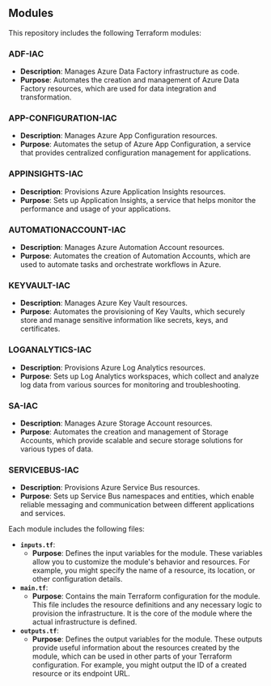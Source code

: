 ## Modules

This repository includes the following Terraform modules:

### **ADF-IAC**

- **Description**: Manages Azure Data Factory infrastructure as code.
- **Purpose**: Automates the creation and management of Azure Data Factory resources, which are used for data integration and transformation.

### **APP-CONFIGURATION-IAC**

- **Description**: Manages Azure App Configuration resources.
- **Purpose**: Automates the setup of Azure App Configuration, a service that provides centralized configuration management for applications.

### **APPINSIGHTS-IAC**

- **Description**: Provisions Azure Application Insights resources.
- **Purpose**: Sets up Application Insights, a service that helps monitor the performance and usage of your applications.

### **AUTOMATIONACCOUNT-IAC**

- **Description**: Manages Azure Automation Account resources.
- **Purpose**: Automates the creation of Automation Accounts, which are used to automate tasks and orchestrate workflows in Azure.

### **KEYVAULT-IAC**

- **Description**: Manages Azure Key Vault resources.
- **Purpose**: Automates the provisioning of Key Vaults, which securely store and manage sensitive information like secrets, keys, and certificates.

### **LOGANALYTICS-IAC**

- **Description**: Provisions Azure Log Analytics resources.
- **Purpose**: Sets up Log Analytics workspaces, which collect and analyze log data from various sources for monitoring and troubleshooting.

### **SA-IAC**

- **Description**: Manages Azure Storage Account resources.
- **Purpose**: Automates the creation and management of Storage Accounts, which provide scalable and secure storage solutions for various types of data.

### **SERVICEBUS-IAC**

- **Description**: Provisions Azure Service Bus resources.
- **Purpose**: Sets up Service Bus namespaces and entities, which enable reliable messaging and communication between different applications and services.

Each module includes the following files:

- **`inputs.tf`**:
  - **Purpose**: Defines the input variables for the module. These variables allow you to customize the module's behavior and resources. For example, you might specify the name of a resource, its location, or other configuration details.
- **`main.tf`**:
  - **Purpose**: Contains the main Terraform configuration for the module. This file includes the resource definitions and any necessary logic to provision the infrastructure. It is the core of the module where the actual infrastructure is defined.
- **`outputs.tf`**:
  - **Purpose**: Defines the output variables for the module. These outputs provide useful information about the resources created by the module, which can be used in other parts of your Terraform configuration. For example, you might output the ID of a created resource or its endpoint URL.
